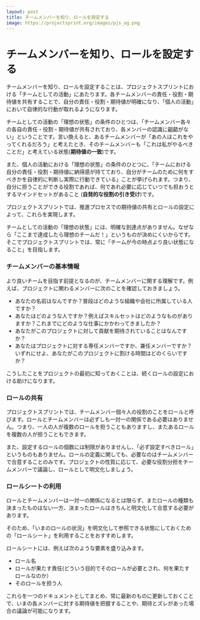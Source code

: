```yaml
---
layout: post
title: チームメンバーを知り、ロールを設定する
image: https://projectsprint.org/images/pjs_og.png
---
```


# チームメンバーを知り、ロールを設定する

チームメンバーを知り、ロールを設定することは、プロジェクトスプリントにおける「チームとしての活動」にあたります。各チームメンバーの責任・役割・期待値を共有することで、自分の責任・役割・期待値が明確になり、「個人の活動」において自律的な行動が取れるようになります。

チームとしての活動の「理想の状態」の条件のひとつは、「チームメンバー各々の各自の責任・役割・期待値が共有されており、各メンバーの認識に齟齬がない」ということです。言い換えると、あるチームメンバーが「あの人はこれをやってくれるだろう」と考えたとき、そのチームメンバーも「これは私がやるべきことだ」と考えている状態(**期待値の一致**)です。

また、個人の活動における「理想の状態」の条件のひとつに、「チームにおける自分の責任・役割・期待値に納得感が持てており、自分がチームのために何をすべきかを自律的に判断し実際に行動できている」ことが挙げられます。つまり、自分に担うことができる役割であれば、何であれ必要に応じていつでも担おうとするマインドセットがあること (**自発的な役割の引き受け**)です。

プロジェクトスプリントでは、推進プロセスでの期待値の共有とロールの設定によって、これらを実現します。

チームとしての活動の「理想の状態」には、明確な到達点がありません。なぜなら「ここまで達成したら理想のチームだ！」というものが決めにくいからです。そこでプロジェクトスプリントでは、常に「チームが今の時点より良い状態になること」を目指します。

### **チームメンバーの基本情報**

より良いチームを目指す前提となるのが、チームメンバーに関する理解です。例えば、プロジェクトに関わるメンバーに次のことを確認しておきましょう。

* あなたの名前はなんですか？普段はどのような組織や会社に所属している人ですか？
* あなたはどのような人ですか？例えばスキルセットはどのようなものがありますか？これまでにどのような仕事にかかわってきましたか？
* あなたがこのプロジェクトに対して貢献を期待されていることはなんですか？
* あなたはプロジェクトに対する専任メンバーですか、兼任メンバーですか？いずれにせよ、あなたがこのプロジェクトに割ける時間はどのくらいですか？

こうしたことをプロジェクトの最初に知っておくことは、続くロールの設定における助けになります。

### **ロールの共有**

プロジェクトスプリントでは、チームメンバー個々人の役割のことをロールと呼びます。ロールとチームメンバーは必ずしも一対一の関係である必要はありません。つまり、一人の人が複数のロールを担うこともありますし、またあるロールを複数の人が担うこともできます。

また、設定するロールの個数には制限がありませんし、「必ず設定すべきロール」というものもありません。ロールの定義に関しても、必要なのはチームメンバーで合意することのみです。プロジェクトの性質に応じて、必要な役割分担をチームメンバーで議論し、ロールとして明文化しましょう。

### **ロールシートの利用**

ロールとチームメンバーは一対一の関係になるとは限らず、またロールの種類も決まったものはない一方、決まったロールはきちんと明文化して合意する必要があります。

そのため、「いまのロールの状況」を明文化して参照できる状態にしておくための「ロールシート」を利用することをおすすめします。

ロールシートには、例えば次のような要素を盛り込みます。

* ロール名
* ロールが果たす責任(どういう目的でそのロールが必要とされ、何を果たすロールなのか）
* そのロールを担う人

これらを一つのドキュメントとしてまとめ、常に最新のものに更新しておくことで、いまの各メンバーに対する期待値を把握することや、期待とズレがあった場合の議論が可能になります。
